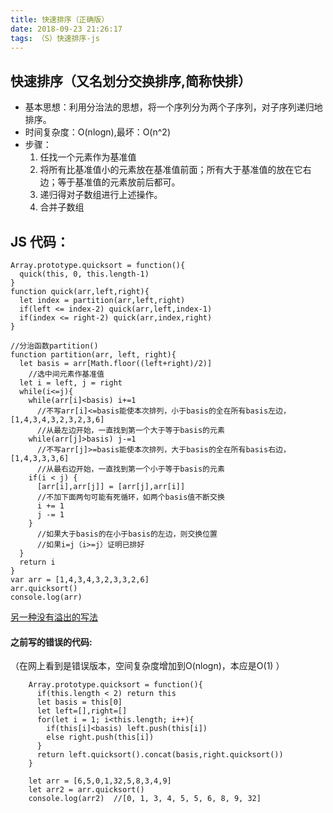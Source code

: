 ```yaml
---
title: 快速排序（正确版）
date: 2018-09-23 21:26:17
tags: （S）快速排序-js
---
```

## 快速排序（又名划分交换排序,简称快排）
+ 基本思想：利用分治法的思想，将一个序列分为两个子序列，对子序列递归地排序。
+ 时间复杂度：O(nlogn),最坏：O(n^2)
+ 步骤：
  1. 任找一个元素作为基准值
  2. 将所有比基准值小的元素放在基准值前面；所有大于基准值的放在它右边；等于基准值的元素放前后都可。
  3. 递归得对子数组进行上述操作。
  4. 合并子数组

## JS 代码：
	
	Array.prototype.quicksort = function(){
	  quick(this, 0, this.length-1)
	}
	function quick(arr,left,right){
	  let index = partition(arr,left,right)
	  if(left <= index-2) quick(arr,left,index-1)
	  if(index <= right-2) quick(arr,index,right)
	}
	
	//分治函数partition()
	function partition(arr, left, right){
	  let basis = arr[Math.floor((left+right)/2)]
	  	//选中间元素作基准值
	  let i = left, j = right
	  while(i<=j){
	    while(arr[i]<basis) i+=1   
	      //不写arr[i]<=basis能使本次排列，小于basis的全在所有basis左边，[1,4,3,4,3,2,3,2,3,6]
	      //从最左边开始，一直找到第一个大于等于basis的元素
	    while(arr[j]>basis) j-=1   
	      //不写arr[j]>=basis能使本次排列，大于basis的全在所有basis右边，[1,4,3,3,3,6]
	      //从最右边开始，一直找到第一个小于等于basis的元素
	    if(i < j) {
	      [arr[i],arr[j]] = [arr[j],arr[i]]
	      //不加下面两句可能有死循环，如两个basis值不断交换
	      i += 1
	      j -= 1
	    }
	      //如果大于basis的在小于basis的左边，则交换位置
	      //如果i=j（i>=j）证明已排好
	  }
	  return i  
	}
	var arr = [1,4,3,4,3,2,3,3,2,6]
	arr.quicksort()
	console.log(arr)

[另一种没有溢出的写法](http://pythontutor.com/visualize.html#mode=edit)
                  
                  
                  
                  
                  
                  



#### 之前写的错误的代码:
（在网上看到是错误版本，空间复杂度增加到O(nlogn)，本应是O(1) ）

		Array.prototype.quicksort = function(){
		  if(this.length < 2) return this
		  let basis = this[0]
		  let left=[],right=[]
		  for(let i = 1; i<this.length; i++){
		    if(this[i]<basis) left.push(this[i])
		    else right.push(this[i])
		  }
		  return left.quicksort().concat(basis,right.quicksort())
		}
		
		let arr = [6,5,0,1,32,5,8,3,4,9]
		let arr2 = arr.quicksort()
		console.log(arr2)  //[0, 1, 3, 4, 5, 5, 6, 8, 9, 32]
